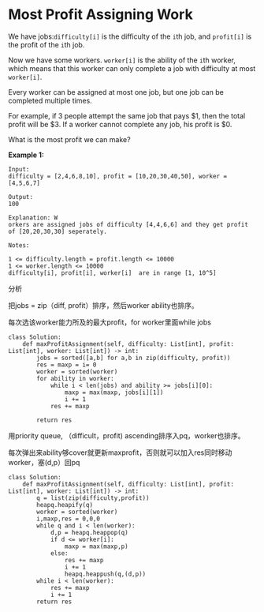# Most Profit Assigning Work

We have jobs:`difficulty[i]` is the difficulty of the `i`th job, and `profit[i]` is the profit of the `i`th job.

Now we have some workers. `worker[i]` is the ability of the `i`th worker, which means that this worker can only complete a job with difficulty at most `worker[i]`.

Every worker can be assigned at most one job, but one job can be completed multiple times.

For example, if 3 people attempt the same job that pays $1, then the total profit will be $3. If a worker cannot complete any job, his profit is $0.

What is the most profit we can make?

**Example 1:**

```text
Input: 
difficulty = [2,4,6,8,10], profit = [10,20,30,40,50], worker = [4,5,6,7]

Output: 
100 

Explanation: W
orkers are assigned jobs of difficulty [4,4,6,6] and they get profit of [20,20,30,30] seperately.
```

```text
Notes:

1 <= difficulty.length = profit.length <= 10000
1 <= worker.length <= 10000
difficulty[i], profit[i], worker[i]  are in range [1, 10^5]
```

分析

把jobs = zip（diff, profit）排序，然后worker ability也排序。

每次选该worker能力所及的最大profit，for worker里面while jobs

```text
class Solution:
    def maxProfitAssignment(self, difficulty: List[int], profit: List[int], worker: List[int]) -> int:
        jobs = sorted([a,b] for a,b in zip(difficulty, profit))
        res = maxp = i= 0
        worker = sorted(worker)
        for ability in worker:
            while i < len(jobs) and ability >= jobs[i][0]:
                maxp = max(maxp, jobs[i][1])
                i += 1
            res += maxp

        return res
```

用priority queue, （difficult，profit\) ascending排序入pq，worker也排序。

每次弹出来ability够cover就更新maxprofit，否则就可以加入res同时移动worker，塞\(d,p）回pq

```text
class Solution:
    def maxProfitAssignment(self, difficulty: List[int], profit: List[int], worker: List[int]) -> int:
        q = list(zip(difficulty,profit))
        heapq.heapify(q)
        worker = sorted(worker)
        i,maxp,res = 0,0,0
        while q and i < len(worker):
            d,p = heapq.heappop(q)
            if d <= worker[i]:
                maxp = max(maxp,p)
            else:
                res += maxp
                i += 1
                heapq.heappush(q,(d,p))
        while i < len(worker):
            res += maxp
            i += 1
        return res
```


